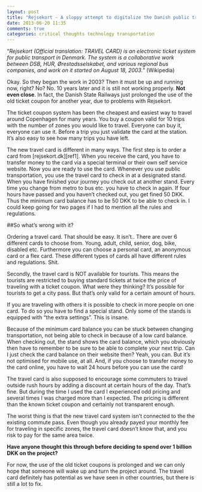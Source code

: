 ```yaml
---
layout: post
title: "Rejsekort - A sloppy attempt to digitalize the Danish public transportation"
date: 2013-06-20 11:35
comments: true
categories: critical thoughts technology transportation
---
```


“*Rejsekort (Official translation: TRAVEL CARD) is an electronic ticket system for public transport in Denmark. The system is a collaborative work between DSB, HUR, Ørestadsselskabet, and various regional bus companies, and work on it started on August 18, 2003.*”
(Wikipedia)

Okay. So they began the work in 2003? Then it must be up and running now, right? No? No. 10 years later and it is still not working properly. **Not even close**. In fact, the Danish State Railways just prolonged the use of the old ticket coupon for another year, due to problems with Rejsekort. 

<!-- more -->

The ticket coupon system has been the cheapest and easiest way to travel around Copenhagen for many years. You buy a coupon valid for 10 trips with the number of zones you would like to travel. Everyone can buy it, everyone can use it. Before a trip you just validate the card at the station. It’s also easy to see how many trips you have left. 

The new travel card is different in many ways. The first step is to order a card from [rejsekort.dk][ref1]. When you receive the card, you have to transfer money to the card via a special terminal or their own self service website. Now you are ready to use the card. 
Whenever you use public transportation, you use the travel card to check in at a designated stand. When you have finished your journey you check out at another stand. Every time you change from metro to bus etc. you have to check in again. If four hours have passed and you haven’t checked out, you get fined 50 DKK. Thus the minimum card balance has to be 50 DKK to be able to check in. 
I could keep going for two pages if I had to mention all the rules and regulations. 

##So what’s wrong with it? 

Ordering a travel card. That should be easy. It isn’t.. There are over 6 different cards to choose from. Young, adult, child, senior, dog, bike, disabled etc. Furthermore you can choose a personal card, an anonymous card or a flex card. These different types of cards all have different rules and regulations. Shit. 

Secondly, the travel card is NOT available for tourists. This means the tourists are restricted to buying standard tickets at twice the price of traveling with a ticket coupon. What were they thinking? It’s possible for tourists to get a city pass. But that’s only valid for a certain amount of hours. 

If you are traveling with others it is possible to check in more people on one card. To do so you have to find a special stand. Only some of the stands is equipped with “the extra settings”. This is insane. 

Because of the minimum card balance you can be stuck between changing transportation, not being able to check in because of a low card balance. When checking out, the stand shows the card balance, which you obviously then have to remember to be sure to be able to complete your next trip. Can I just check the card balance on their website then? Yeah, you can. But it’s not optimised for mobile use, at all. And, if you choose to transfer money to the card online, you have to wait 24 hours before you can use the card! 

The travel card is also supposed to encourage some commuters to travel outside rush hours by adding a discount at certain hours of the day. That’s fine. But during the time I used the card I experienced odd pricing and several times I was charged more than I expected. The pricing is different than the known ticket coupon and certainly not transparent enough. 

The worst thing is that the new travel card system isn’t connected to the the existing commute pass. Even though you already payed your monthly fee for traveling in specific zones, the travel card doesn’t know that, and you risk to pay for the same area twice. 

**Have anyone thought this through before deciding to spend over 1 billion DKK on the project?**

For now, the use of the old ticket coupons is prolonged and we can only hope that someone will wake up and turn the project around. The travel card definitely has potential as we have seen in other countries, but there is still a lot to fix.    



